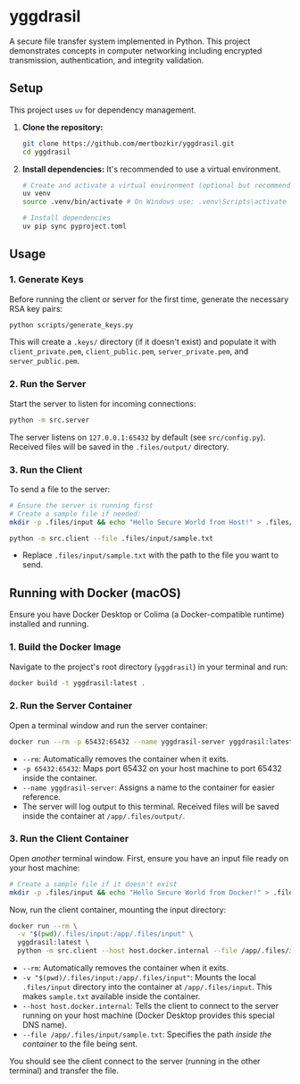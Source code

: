 # yggdrasil

A secure file transfer system implemented in Python. This project demonstrates concepts in computer networking including encrypted transmission, authentication, and integrity validation.

## Setup

This project uses `uv` for dependency management.

1.  **Clone the repository:**
    ```bash
    git clone https://github.com/mertbozkir/yggdrasil.git
    cd yggdrasil
    ```
2.  **Install dependencies:**
    It's recommended to use a virtual environment.
    ```bash
    # Create and activate a virtual environment (optional but recommended)
    uv venv
    source .venv/bin/activate # On Windows use: .venv\Scripts\activate

    # Install dependencies
    uv pip sync pyproject.toml
    ```

## Usage

### 1. Generate Keys

Before running the client or server for the first time, generate the necessary RSA key pairs:

```bash
python scripts/generate_keys.py
```
This will create a `.keys/` directory (if it doesn't exist) and populate it with `client_private.pem`, `client_public.pem`, `server_private.pem`, and `server_public.pem`.

### 2. Run the Server

Start the server to listen for incoming connections:

```bash
python -m src.server
```
The server listens on `127.0.0.1:65432` by default (see `src/config.py`). Received files will be saved in the `.files/output/` directory.

### 3. Run the Client

To send a file to the server:

```bash
# Ensure the server is running first
# Create a sample file if needed:
mkdir -p .files/input && echo "Hello Secure World from Host!" > .files/input/sample.txt

python -m src.client --file .files/input/sample.txt
```
*   Replace `.files/input/sample.txt` with the path to the file you want to send.

## Running with Docker (macOS)

Ensure you have Docker Desktop or Colima (a Docker-compatible runtime) installed and running.


### 1. Build the Docker Image

Navigate to the project's root directory (`yggdrasil`) in your terminal and run:

```bash
docker build -t yggdrasil:latest .
```

### 2. Run the Server Container

Open a terminal window and run the server container:

```bash
docker run --rm -p 65432:65432 --name yggdrasil-server yggdrasil:latest python -m src.server
```
*   `--rm`: Automatically removes the container when it exits.
*   `-p 65432:65432`: Maps port 65432 on your host machine to port 65432 inside the container.
*   `--name yggdrasil-server`: Assigns a name to the container for easier reference.
*   The server will log output to this terminal. Received files will be saved inside the container at `/app/.files/output/`.

### 3. Run the Client Container

Open *another* terminal window. First, ensure you have an input file ready on your host machine:

```bash
# Create a sample file if it doesn't exist
mkdir -p .files/input && echo "Hello Secure World from Docker!" > .files/input/sample.txt
```

Now, run the client container, mounting the input directory:

```bash
docker run --rm \
  -v "$(pwd)/.files/input:/app/.files/input" \
  yggdrasil:latest \
  python -m src.client --host host.docker.internal --file /app/.files/input/sample.txt
```
*   `--rm`: Automatically removes the container when it exits.
*   `-v "$(pwd)/.files/input:/app/.files/input"`: Mounts the local `.files/input` directory into the container at `/app/.files/input`. This makes `sample.txt` available inside the container.
*   `--host host.docker.internal`: Tells the client to connect to the server running on your host machine (Docker Desktop provides this special DNS name).
*   `--file /app/.files/input/sample.txt`: Specifies the path *inside the container* to the file being sent.

You should see the client connect to the server (running in the other terminal) and transfer the file. 
